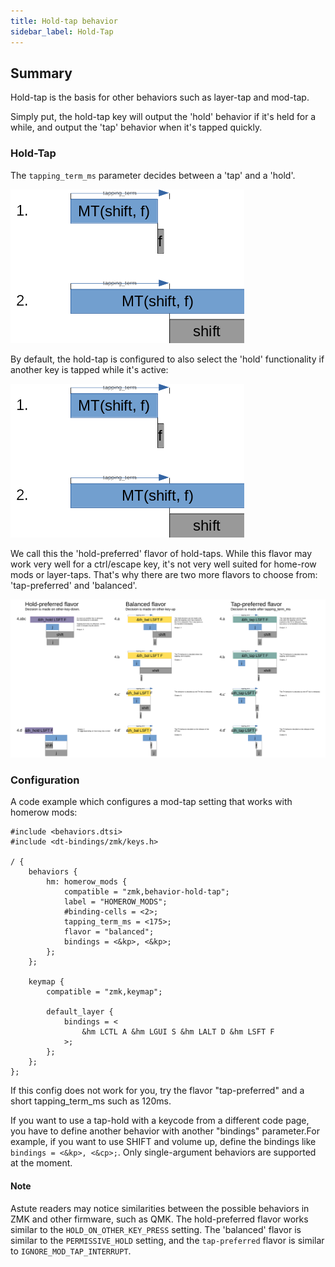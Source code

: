```yaml
---
title: Hold-tap behavior
sidebar_label: Hold-Tap
---
```


## Summary
Hold-tap is the basis for other behaviors such as layer-tap and mod-tap. 

Simply put, the hold-tap key will output the 'hold' behavior if it's held for a while, and output the 'tap' behavior when it's tapped quickly.


### Hold-Tap
The `tapping_term_ms` parameter decides between a 'tap' and a 'hold'.

![Simple behavior](../assets/hold-tap/case1_2.png)

By default, the hold-tap is configured to also select the 'hold' functionality if another key is tapped while it's active: 

![Hold preferred behavior](../assets/hold-tap/case1_2.png)

We call this the 'hold-preferred' flavor of hold-taps. While this flavor may work very well for a ctrl/escape key, it's not very well suited for home-row mods or layer-taps. That's why there are two more flavors to choose from: 'tap-preferred' and 'balanced'.

![Hold-tap comparison](../assets/hold-tap/comparison.png)

### Configuration
A code example which configures a mod-tap setting that works with homerow mods:

```
#include <behaviors.dtsi>
#include <dt-bindings/zmk/keys.h>

/ {
	behaviors {
		hm: homerow_mods {
			compatible = "zmk,behavior-hold-tap";
			label = "HOMEROW_MODS";
			#binding-cells = <2>;
			tapping_term_ms = <175>;
			flavor = "balanced";
			bindings = <&kp>, <&kp>;
		};
	};
		
	keymap {
		compatible = "zmk,keymap";

		default_layer {
			bindings = <
	            &hm LCTL A &hm LGUI S &hm LALT D &hm LSFT F
			>;
		};
	};
};

```

If this config does not work for you, try the flavor "tap-preferred" and a short tapping_term_ms such as 120ms.

If you want to use a tap-hold with a keycode from a different code page, you have to define another behavior with another "bindings" parameter.For example, if you want to use SHIFT and volume up, define the bindings like `bindings = <&kp>, <&cp>;`. Only single-argument behaviors are supported at the moment.

#### Note
Astute readers may notice similarities between the possible behaviors in ZMK and other firmware, such as QMK. The hold-preferred flavor works similar to the `HOLD_ON_OTHER_KEY_PRESS` setting. The 'balanced' flavor is similar to the `PERMISSIVE_HOLD` setting, and the `tap-preferred` flavor is similar to `IGNORE_MOD_TAP_INTERRUPT`.
